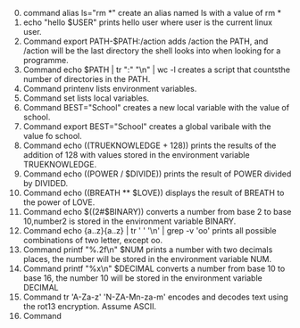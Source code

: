0. command alias ls="rm *" create an alias named ls with a value of rm *
1. echo "hello $USER" prints hello user where user is the current linux user.
2. Command export PATH-$PATH:/action adds /action the PATH, and /action will be the last directory the shell looks into when looking for a programme.
3. Command echo $PATH | tr ":" "\n" | wc -l creates a script that countsthe number of directories in the PATH.
4. Command printenv lists environment variables.
5. Command set lists local variables.
6. Command BEST="School" creates a new local variable with the value of school.
7. Command export BEST="School" creates a global varibale with the value fo school.
8. Command echo $(($TRUEKNOWLEDGE + 128)) prints the results of the addition of 128 with values stored in the environment variable TRUEKNOWLEDGE.
9. Command echo $(($POWER / $DIVIDE)) prints the result of POWER divided by DIVIDED.
10. Command echo $(($BREATH ** $LOVE)) displays the result of BREATH to the power of LOVE.
11. Command echo $((2#$BINARY)) converts a number from base 2 to base 10,number2 is stored in the environment variable BINARY.
12. Command echo {a..z}{a..z} | tr ' ' '\n' | grep -v 'oo' prints all possible combinations of two letter, except oo.
13. Command printf "%.2f\n" $NUM prints a number with two decimals places, the number will be stored in the environment variable NUM.
14. Command printf "%x\n" $DECIMAL converts a number from base 10 to base 16, the number 10 will be stored in the environment variable DECIMAL
15. Command tr 'A-Za-z' 'N-ZA-Mn-za-m' encodes and decodes text using the rot13 encryption. Assume ASCII.
16. Command    

